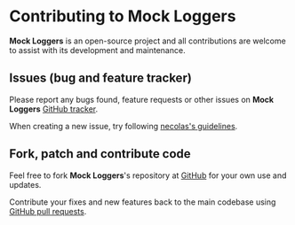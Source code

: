 # Contributing to Mock Loggers

**Mock Loggers** is an open-source project and all contributions
are welcome to assist with its development and maintenance.

## Issues (bug and feature tracker)

Please report any bugs found, feature requests or other issues on
**Mock Loggers** [GitHub tracker][github-issues].

When creating a new issue,
try following [necolas's guidelines][issue-guidelines].

## Fork, patch and contribute code

Feel free to fork **Mock Loggers**'s repository
at [GitHub][github-project] for your own use and updates.

Contribute your fixes and new features back to the main codebase using
[GitHub pull requests][github-pull-requests].

[github-issues]: https://github.com/vitalijr2/mock-loggers/issues
[issue-guidelines]: http://github.com/necolas/issue-guidelines/#readme
[github-project]: https://github.com/vitalijr2/mock-loggers
[github-pull-requests]: https://docs.github.com/en/pull-requests/collaborating-with-pull-requests/proposing-changes-to-your-work-with-pull-requests/creating-a-pull-request
